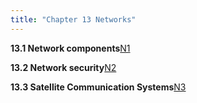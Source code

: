 ```yaml
---
title: "Chapter 13 Networks"
---
```

**13.1 Network components**[N1](Chapter-13-Networks/N1.md)


**13.2 Network security**[N2](Chapter-13-Networks/N2.md)


**13.3 Satellite Communication Systems**[N3](Chapter-13-Networks/N3.md)
